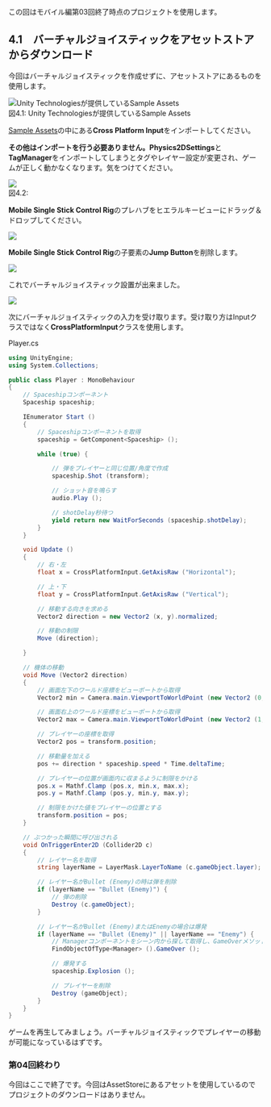 この回はモバイル編第03回終了時点のプロジェクトを使用します。

4.1　バーチャルジョイスティックをアセットストアからダウンロード
--------------------------------------------------------------------------------------

今回はバーチャルジョイスティックを作成せずに、アセットストアにあるものを使用します。



![Unity Technologiesが提供しているSample
Assets](public://learn/sample_assets.png)
<br/>図4.1: Unity Technologiesが提供しているSample Assets



[Sample
Assets](https://www.assetstore.unity3d.com/#/content/14474)の中にある**Cross
Platform Input**をインポートしてください。

**その他はインポートを行う必要ありません。Physics2DSettings**と**TagManager**をインポートしてしまうとタグやレイヤー設定が変更され、ゲームが正しく動かなくなります。気をつけてください。



![](public://learn/cross_platform_input.png)
<br/>図4.2:



**Mobile Single Stick Control
Rig**のプレハブをヒエラルキービューにドラッグ＆ドロップしてください。



![](public://learn/mobile_single_stick_control_rig.png)



**Mobile Single Stick Control Rig**の子要素の**Jump
Button**を削除します。



![](public://learn/delete_jump_button.png)



これでバーチャルジョイスティック設置が出来ました。



![](public://learn/virtual_joy_stick.png)



次にバーチャルジョイスティックの入力を受け取ります。受け取り方はInputクラスではなく**CrossPlatformInput**クラスを使用します。



Player.cs

```cs
using UnityEngine;
using System.Collections;

public class Player : MonoBehaviour
{
    // Spaceshipコンポーネント
    Spaceship spaceship;

    IEnumerator Start ()
    {
        // Spaceshipコンポーネントを取得
        spaceship = GetComponent<Spaceship> ();

        while (true) {

            // 弾をプレイヤーと同じ位置/角度で作成
            spaceship.Shot (transform);

            // ショット音を鳴らす
            audio.Play ();

            // shotDelay秒待つ
            yield return new WaitForSeconds (spaceship.shotDelay);
        }
    }

    void Update ()
    {
        // 右・左
        float x = CrossPlatformInput.GetAxisRaw ("Horizontal");

        // 上・下
        float y = CrossPlatformInput.GetAxisRaw ("Vertical");

        // 移動する向きを求める
        Vector2 direction = new Vector2 (x, y).normalized;

        // 移動の制限
        Move (direction);

    }

    // 機体の移動
    void Move (Vector2 direction)
    {
        // 画面左下のワールド座標をビューポートから取得
        Vector2 min = Camera.main.ViewportToWorldPoint (new Vector2 (0, 0));

        // 画面右上のワールド座標をビューポートから取得
        Vector2 max = Camera.main.ViewportToWorldPoint (new Vector2 (1, 1));

        // プレイヤーの座標を取得
        Vector2 pos = transform.position;

        // 移動量を加える
        pos += direction * spaceship.speed * Time.deltaTime;

        // プレイヤーの位置が画面内に収まるように制限をかける
        pos.x = Mathf.Clamp (pos.x, min.x, max.x);
        pos.y = Mathf.Clamp (pos.y, min.y, max.y);

        // 制限をかけた値をプレイヤーの位置とする
        transform.position = pos;
    }

    // ぶつかった瞬間に呼び出される
    void OnTriggerEnter2D (Collider2D c)
    {
        // レイヤー名を取得
        string layerName = LayerMask.LayerToName (c.gameObject.layer);

        // レイヤー名がBullet (Enemy)の時は弾を削除
        if (layerName == "Bullet (Enemy)") {
            // 弾の削除
            Destroy (c.gameObject);
        }

        // レイヤー名がBullet (Enemy)またはEnemyの場合は爆発
        if (layerName == "Bullet (Enemy)" || layerName == "Enemy") {
            // Managerコンポーネントをシーン内から探して取得し、GameOverメソッドを呼び出す
            FindObjectOfType<Manager> ().GameOver ();

            // 爆発する
            spaceship.Explosion ();

            // プレイヤーを削除
            Destroy (gameObject);
        }
    }
}
```



ゲームを再生してみましょう。バーチャルジョイスティックでプレイヤーの移動が可能になっているはずです。

### 第04回終わり

今回はここで終了です。今回はAssetStoreにあるアセットを使用しているのでプロジェクトのダウンロードはありません。

